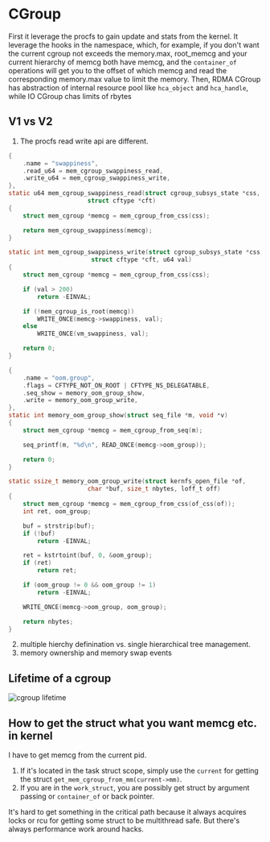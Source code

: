 # CGroup
First it leverage the procfs to gain update and stats from the kernel. It leverage the hooks in the namespace, which, for example, if you don't want the current cgroup not exceeds the memory.max, root_memcg and your current hierarchy of memcg both have memcg, and the `container_of` operations will get you to the offset of which memcg and read the corresponding memory.max value to limit the memory. Then, RDMA CGroup has abstraction of internal resource pool like `hca_object` and `hca_handle`, while IO CGroup chas limits of rbytes

## V1 vs V2
1. The procfs read write api are different.
```c
{
    .name = "swappiness",
    .read_u64 = mem_cgroup_swappiness_read,
    .write_u64 = mem_cgroup_swappiness_write,
},
static u64 mem_cgroup_swappiness_read(struct cgroup_subsys_state *css,
				      struct cftype *cft)
{
	struct mem_cgroup *memcg = mem_cgroup_from_css(css);

	return mem_cgroup_swappiness(memcg);
}

static int mem_cgroup_swappiness_write(struct cgroup_subsys_state *css,
				       struct cftype *cft, u64 val)
{
	struct mem_cgroup *memcg = mem_cgroup_from_css(css);

	if (val > 200)
		return -EINVAL;

	if (!mem_cgroup_is_root(memcg))
		WRITE_ONCE(memcg->swappiness, val);
	else
		WRITE_ONCE(vm_swappiness, val);

	return 0;
}
```

```c
{
    .name = "oom.group",
    .flags = CFTYPE_NOT_ON_ROOT | CFTYPE_NS_DELEGATABLE,
    .seq_show = memory_oom_group_show,
    .write = memory_oom_group_write,
},
static int memory_oom_group_show(struct seq_file *m, void *v)
{
	struct mem_cgroup *memcg = mem_cgroup_from_seq(m);

	seq_printf(m, "%d\n", READ_ONCE(memcg->oom_group));

	return 0;
}

static ssize_t memory_oom_group_write(struct kernfs_open_file *of,
				      char *buf, size_t nbytes, loff_t off)
{
	struct mem_cgroup *memcg = mem_cgroup_from_css(of_css(of));
	int ret, oom_group;

	buf = strstrip(buf);
	if (!buf)
		return -EINVAL;

	ret = kstrtoint(buf, 0, &oom_group);
	if (ret)
		return ret;

	if (oom_group != 0 && oom_group != 1)
		return -EINVAL;

	WRITE_ONCE(memcg->oom_group, oom_group);

	return nbytes;
}
```
2. multiple hierchy definination vs. single hierarchical tree management.
3. memory ownership and memory swap events

## Lifetime of a cgroup

![cgroup lifetime](https://image.whysdomain.com/jksj/qtlinuxcgroup01.png)

## How to get the struct what you want memcg etc. in kernel
I have to get memcg from the current pid.
1. If it's located in the task struct scope, simply use the `current` for getting the struct `get_mem_cgroup_from_mm(current->mm)`.
2. If you are in the `work_struct`, you are possibly get struct by argument passing or `container_of` or back pointer.

It's hard to get something in the critical path because it always acquires locks or rcu for getting some struct to be multithread safe. But there's always performance work around hacks.